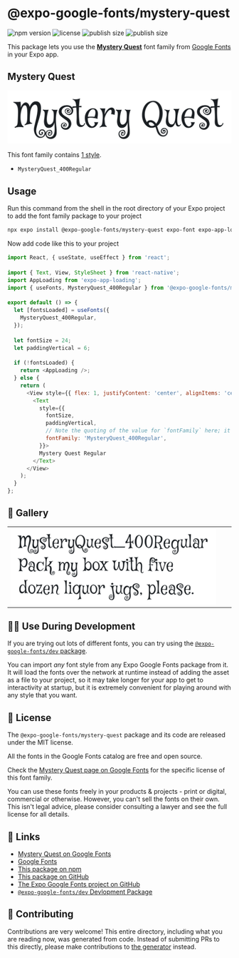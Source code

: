 # @expo-google-fonts/mystery-quest

![npm version](https://flat.badgen.net/npm/v/@expo-google-fonts/mystery-quest)
![license](https://flat.badgen.net/github/license/expo/google-fonts)
![publish size](https://flat.badgen.net/packagephobia/install/@expo-google-fonts/mystery-quest)
![publish size](https://flat.badgen.net/packagephobia/publish/@expo-google-fonts/mystery-quest)

This package lets you use the [**Mystery Quest**](https://fonts.google.com/specimen/Mystery+Quest) font family from [Google Fonts](https://fonts.google.com/) in your Expo app.

## Mystery Quest

![Mystery Quest](./font-family.png)

This font family contains [1 style](#-gallery).

- `MysteryQuest_400Regular`

## Usage

Run this command from the shell in the root directory of your Expo project to add the font family package to your project
```sh
npx expo install @expo-google-fonts/mystery-quest expo-font expo-app-loading
```

Now add code like this to your project
```js
import React, { useState, useEffect } from 'react';

import { Text, View, StyleSheet } from 'react-native';
import AppLoading from 'expo-app-loading';
import { useFonts, MysteryQuest_400Regular } from '@expo-google-fonts/mystery-quest';

export default () => {
  let [fontsLoaded] = useFonts({
    MysteryQuest_400Regular,
  });

  let fontSize = 24;
  let paddingVertical = 6;

  if (!fontsLoaded) {
    return <AppLoading />;
  } else {
    return (
      <View style={{ flex: 1, justifyContent: 'center', alignItems: 'center' }}>
        <Text
          style={{
            fontSize,
            paddingVertical,
            // Note the quoting of the value for `fontFamily` here; it expects a string!
            fontFamily: 'MysteryQuest_400Regular',
          }}>
          Mystery Quest Regular
        </Text>
      </View>
    );
  }
};

```

## 🔡 Gallery


||||
|-|-|-|
|![MysteryQuest_400Regular](./MysteryQuest_400Regular.ttf.png)||||


## 👩‍💻 Use During Development

If you are trying out lots of different fonts, you can try using the [`@expo-google-fonts/dev` package](https://github.com/expo/google-fonts/tree/master/font-packages/dev#readme).

You can import *any* font style from any Expo Google Fonts package from it. It will load the fonts
over the network at runtime instead of adding the asset as a file to your project, so it may take longer
for your app to get to interactivity at startup, but it is extremely convenient
for playing around with any style that you want.

## 📖 License

The `@expo-google-fonts/mystery-quest` package and its code are released under the MIT license.

All the fonts in the Google Fonts catalog are free and open source.

Check the [Mystery Quest page on Google Fonts](https://fonts.google.com/specimen/Mystery+Quest) for the specific license of this font family.

You can use these fonts freely in your products & projects - print or digital, commercial or otherwise. However, you can't sell the fonts on their own. This isn't legal advice, please consider consulting a lawyer and see the full license for all details.

## 🔗 Links

- [Mystery Quest on Google Fonts](https://fonts.google.com/specimen/Mystery+Quest)
- [Google Fonts](https://fonts.google.com/)
- [This package on npm](https://www.npmjs.com/package/@expo-google-fonts/mystery-quest)
- [This package on GitHub](https://github.com/expo/google-fonts/tree/master/font-packages/mystery-quest)
- [The Expo Google Fonts project on GitHub](https://github.com/expo/google-fonts)
- [`@expo-google-fonts/dev` Devlopment Package](https://github.com/expo/google-fonts/tree/master/font-packages/dev)

## 🤝 Contributing

Contributions are very welcome! This entire directory, including what you are reading now, was generated from code. Instead of submitting PRs to this directly, please make contributions to [the generator](https://github.com/expo/google-fonts/tree/master/packages/generator) instead.
